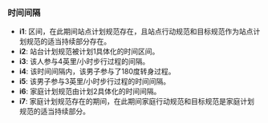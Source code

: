### 时间间隔

- **i1**: 区间，在此期间站点计划规范存在，且站点行动规范和目标规范作为站点计划规范的适当持续部分存在。
- **i2**: 站台计划规范被计划1具体化的时间区间。
- **i3**: 该人参与4英里/小时步行过程的间隔。
- **i4**: 该时间间隔内，该男子参与了180度转身过程。
- **i5**: 该男子参与3英里/小时步行过程的时间间隔。
- **i6**: 家庭计划规范由计划2具体化的时间间隔。
- **i7**: 家庭计划规范存在的期间，在此期间家庭行动规范和目标规范是家庭计划规范的适当持续部分。
